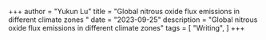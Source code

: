 +++
author = "Yukun Lu"
title = "Global nitrous oxide flux emissions in different climate zones "
date = "2023-09-25"
description = "Global nitrous oxide flux emissions in different climate zones"
tags = [
    "Writing",
]
+++


